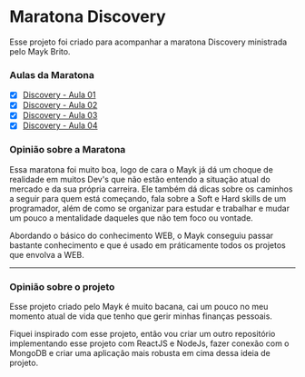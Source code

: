 # Maratona Discovery
Esse projeto foi criado para acompanhar a maratona Discovery ministrada pelo Mayk Brito.

### Aulas da Maratona
- [x] [Discovery - Aula 01](https://www.youtube.com/watch?v=NlDr6JX3VvA&t&ab_channel=MaykBrito)
- [x] [Discovery - Aula 02](https://www.youtube.com/watch?v=f13z6eFJEQg&ab_channel=MaykBrito)
- [x] [Discovery - Aula 03](https://www.youtube.com/watch?v=41VftS_pjnI&&ab_channel=MaykBrito)
- [x] [Discovery - Aula 04](https://www.youtube.com/watch?v=Ia473nPz1L4&ab_channel=MaykBrito)

### <b>Opinião sobre a Maratona</b>
Essa maratona foi muito boa, logo de cara o Mayk já dá um choque de realidade em muitos Dev's que não estão entendo a situação atual do mercado e da sua própria carreira. Ele também dá dicas sobre os caminhos a seguir para quem está começando, fala sobre a Soft e Hard skills de um programador, além de como se organizar para estudar e trabalhar e mudar um pouco a mentalidade daqueles que não tem foco ou vontade.

Abordando o básico do conhecimento WEB, o Mayk conseguiu passar bastante conhecimento e que é usado em práticamente todos os projetos que envolva a WEB.

---
### <b>Opinião sobre o projeto</b>
Esse projeto criado pelo Mayk é muito bacana, cai um pouco no meu momento atual de vida que tenho que gerir minhas finanças pessoais. 

Fiquei inspirado com esse projeto, então   vou criar um outro repositório implementando esse projeto com ReactJS e NodeJs, fazer conexão com o MongoDB e criar uma aplicação mais robusta em cima dessa ideia de projeto.